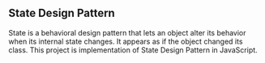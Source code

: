 ## State Design Pattern

State is a behavioral design pattern that lets an object alter its behavior when its internal state changes. It appears as if the object changed its class. This project is implementation of State Design Pattern in JavaScript.
